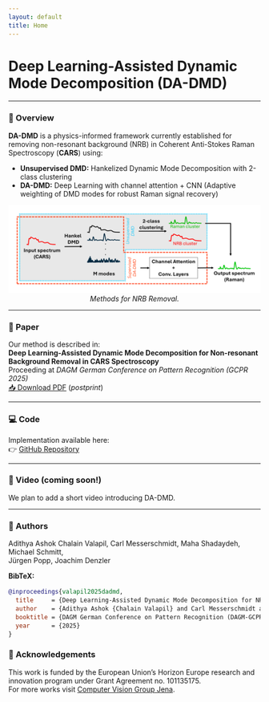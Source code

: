 ```yaml
---
layout: default
title: Home
---
```


# Deep Learning-Assisted Dynamic Mode Decomposition (DA-DMD)

---

### 🔬 Overview
**DA-DMD** is a physics-informed framework currently established for removing non-resonant background (NRB) in 
Coherent Anti-Stokes Raman Spectroscopy (**CARS**) using:

- **Unsupervised DMD:** Hankelized Dynamic Mode Decomposition with 2-class clustering   
- **DA-DMD:** Deep Learning with channel attention + CNN (Adaptive weighting of DMD modes for robust Raman signal recovery)

<p align="center">
  <img src="Teaser_new.png" width="800" alt="Methods for NRB Removal">
  <br>
  <em>Methods for NRB Removal.</em>
</p>

---

### 📄 Paper
Our method is described in:  
**Deep Learning-Assisted Dynamic Mode Decomposition for Non-resonant Background Removal in CARS Spectroscopy**  
Proceeding at *DAGM German Conference on Pattern Recognition (GCPR 2025)*  
[📥 Download PDF](valapil2025dadmd.pdf) (*postprint*)

---

### 💻 Code
Implementation available here:  
👉 [GitHub Repository](https://github.com/spectra-analysis/DA_DMD)

---

### 🎥 Video (coming soon!)
We plan to add a short video introducing DA-DMD.

---

### 👥 Authors
Adithya Ashok Chalain Valapil, Carl Messerschmidt, Maha Shadaydeh, Michael Schmitt,  
Jürgen Popp, Joachim Denzler

**BibTeX:**

```bibtex
@inproceedings{valapil2025dadmd,
  title     = {Deep Learning-Assisted Dynamic Mode Decomposition for NRB removal in CARS Spectroscopy},
  author    = {Adithya Ashok {Chalain Valapil} and Carl Messerschmidt and Maha Shadaydeh and Michael Schmitt and Jürgen Popp and Joachim Denzler},
  booktitle = {DAGM German Conference on Pattern Recognition (DAGM-GCPR)},
  year      = {2025}
}
```

### 🙏 Acknowledgements
This work is funded by the European Union’s Horizon Europe research and innovation program under Grant Agreement no. 101135175.  
For more works visit [Computer Vision Group Jena](https://inf-cv.uni-jena.de/).

